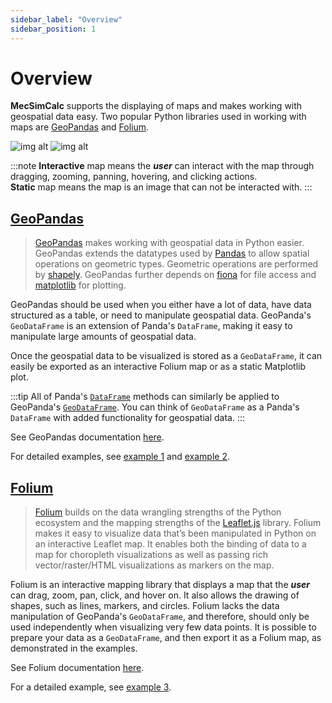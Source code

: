 ```yaml
---
sidebar_label: "Overview"
sidebar_position: 1
---
```


# Overview

**MecSimCalc** supports the displaying of maps and makes working with geospatial data easy.
Two popular Python libraries used in working with maps are [GeoPandas](#geopandas) and [Folium](#folium).

<div style={{textAlign: 'center'}}>

![img alt](/docs/maps/ex3_map.png)
![img alt](/docs/maps/map_1.png)

</div>

:::note
**Interactive** map means the _**user**_ can interact with the map through dragging, zooming, panning, hovering, and clicking actions.<br/>
**Static** map means the map is an image that can not be interacted with.
:::

## [GeoPandas](https://geopandas.org/)

> [GeoPandas](https://geopandas.org/) makes working with geospatial data in Python easier. GeoPandas extends the datatypes used by [Pandas](https://pandas.pydata.org/docs/) to allow spatial operations on geometric types. Geometric operations are performed by [shapely](https://shapely.readthedocs.io). GeoPandas further depends on [fiona](https://fiona.readthedocs.io/) for file access and [matplotlib](https://matplotlib.org/) for plotting.

GeoPandas should be used when you either have a lot of data, have data structured as a table, or need to manipulate geospatial data. GeoPanda's `GeoDataFrame` is an extension of Panda's `DataFrame`, making it easy to manipulate large amounts of geospatial data.

Once the geospatial data to be visualized is stored as a `GeoDataFrame`, it can easily be exported as an interactive Folium map or as a static Matplotlib plot.

:::tip
All of Panda's [`DataFrame`](https://pandas.pydata.org/docs/reference/api/pandas.DataFrame.html) methods can similarly be applied to GeoPanda's [`GeoDataFrame`](https://geopandas.org/en/stable/docs/reference/api/geopandas.GeoDataFrame.html).
You can think of `GeoDataFrame` as a Panda's `DataFrame` with added functionality for geospatial data.
:::

See GeoPandas documentation [here](https://geopandas.org/en/stable/docs/user_guide.html).

For detailed examples, see [example 1](example-1) and [example 2](example-2).

## [Folium](https://python-visualization.github.io/folium/)

> [Folium](https://python-visualization.github.io/folium/) builds on the data wrangling strengths of the Python ecosystem and the mapping strengths of the [Leaflet.js](https://leafletjs.com/) library. Folium makes it easy to visualize data that’s been manipulated in Python on an interactive Leaflet map. It enables both the binding of data to a map for choropleth visualizations as well as passing rich vector/raster/HTML visualizations as markers on the map.

Folium is an interactive mapping library that displays a map that the _**user**_ can drag, zoom, pan, click, and hover on. It also allows the drawing of shapes, such as lines, markers, and circles.
Folium lacks the data manipulation of GeoPanda's `GeoDataFrame`, and therefore, should only be used independently when visualizing very few data points. It is possible to prepare your data as a `GeoDataFrame`, and then export it as a Folium map, as demonstrated in the examples.

See Folium documentation [here](https://python-visualization.github.io/folium/modules.html).

For a detailed example, see [example 3](example-3).
